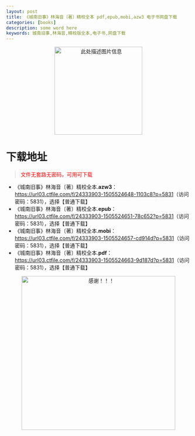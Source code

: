```yaml
---
layout: post
title: 《城南旧事》林海音〔著〕精校全本 pdf,epub,mobi,azw3 电子书网盘下载
categories: [books]
description: some word here
keywords: 城南旧事,林海音,精校版全本,电子书,网盘下载
---
```


<div align="center"><img src="https://qweree.cn/wp-content/uploads/2025/05/cheng-nan-jiu-shi.jpg" alt="此处描述图片信息" width="240px" height="auto"></div>

# 下载地址

> <p style="color:red" >文件无套路无密码，可用可下载</p>

- 《城南旧事》林海音〔著〕精校全本.**azw3**：<https://url03.ctfile.com/f/24333903-1505524648-1103c8?p=5831>（访问密码：5831），选择【普通下载】
- 《城南旧事》林海音〔著〕精校全本.**epub**：<https://url03.ctfile.com/f/24333903-1505524651-78c652?p=5831>（访问密码：5831），选择【普通下载】
- 《城南旧事》林海音〔著〕精校全本.**mobi**：<https://url03.ctfile.com/f/24333903-1505524657-cd914d?p=5831>（访问密码：5831），选择【普通下载】
- 《城南旧事》林海音〔著〕精校全本.**pdf**：<https://url03.ctfile.com/f/24333903-1505524663-9d187d?p=5831>（访问密码：5831），选择【普通下载】

<div align="center"><img src="https://pic.imgdb.cn/item/6707df6bd29ded1a8ce37031.gif" alt="感谢！！！" width="420px" height="auto"/></div>
